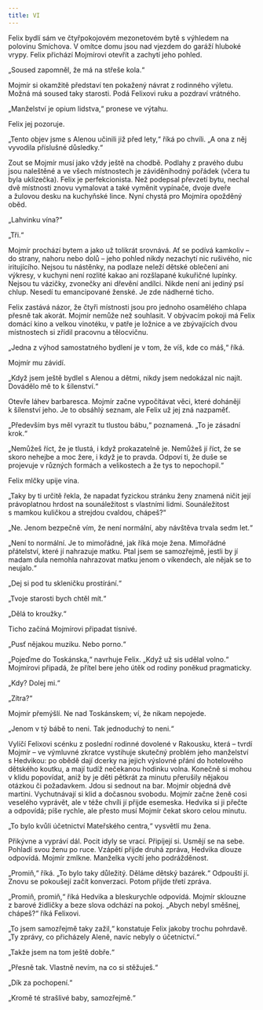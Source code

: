 ```yaml
---
title: VI
---
```


Felix bydlí sám ve čtyřpokojovém mezonetovém bytě s výhledem na polovinu Smíchova. V omítce domu jsou nad vjezdem do garáží hluboké vrypy. Felix přichází Mojmírovi otevřít a zachytí jeho pohled.

„Soused zapomněl, že má na střeše kola.“

Mojmír si okamžitě představí ten pokažený návrat z rodinného výletu. Možná má soused taky starosti. Podá Felixovi ruku a pozdraví vrátného.

„Manželství je opium lidstva,“ pronese ve výtahu.

Felix jej pozoruje.

„Tento objev jsme s Alenou učinili již před lety,“ říká po chvíli. „A ona z něj vyvodila příslušné důsledky.“

Zout se Mojmír musí jako vždy ještě na chodbě. Podlahy z pravého dubu jsou naleštěné a ve všech místnostech je záviděníhodný pořádek (včera tu byla uklízečka). Felix je perfekcionista. Než podepsal převzetí bytu, nechal dvě místnosti znovu vymalovat a také vyměnit vypínače, dvoje dveře a žulovou desku na kuchyňské lince. Nyní chystá pro Mojmíra opožděný oběd.

„Lahvinku vína?“

„Tři.“

Mojmír prochází bytem a jako už tolikrát srovnává. Ať se podívá kamkoliv – do strany, nahoru nebo dolů – jeho pohled nikdy nezachytí nic rušivého, nic iritujícího. Nejsou tu nástěnky, na podlaze neleží dětské oblečení ani výkresy, v kuchyni není rozlité kakao ani rozšlapané kukuřičné lupínky. Nejsou tu vázičky, zvonečky ani dřevění andílci. Nikde není ani jediný psí chlup. Nesedí tu emancipované ženské. Je zde nádherné ticho.

Felix zastává názor, že čtyři místnosti jsou pro jednoho osamělého chlapa přesně tak akorát. Mojmír nemůže než souhlasit. V obývacím pokoji má Felix domácí kino a velkou vinotéku, v patře je ložnice a ve zbývajících dvou místnostech si zřídil pracovnu a tělocvičnu.

„Jedna z výhod samostatného bydlení je v tom, že víš, kde co máš,“ říká.

Mojmír mu závidí.

„Když jsem ještě bydlel s Alenou a dětmi, nikdy jsem nedokázal nic najít. Dovádělo mě to k šílenství.“

Otevře láhev barbaresca. Mojmír začne vypočítávat věci, které dohánějí k šílenství jeho. Je to obsáhlý seznam, ale Felix už jej zná nazpaměť.

„Především bys měl vyrazit tu tlustou bábu,“ poznamená. „To je zásadní krok.“

„Nemůžeš říct, že je tlustá, i když prokazatelně je. Nemůžeš jí říct, že se skoro nehejbe a moc žere, i když je to pravda. Odpoví ti, že duše se projevuje v různých formách a velikostech a že tys to nepochopil.“

Felix mlčky upije vína.

„Taky by ti určitě řekla, že napadat fyzickou stránku ženy znamená ničit její právoplatnou hrdost na sounáležitost s vlastními lidmi. Sounáležitost s mamkou kuličkou a strejdou cvaldou, chápeš?“

„Ne. Jenom bezpečně vím, že není normální, aby návštěva trvala sedm let.“

„Není to normální. Je to mimořádné, jak říká moje žena. Mimořádné přátelství, které jí nahrazuje matku. Ptal jsem se samozřejmě, jestli by jí madam dula nemohla nahrazovat matku jenom o víkendech, ale nějak se to neujalo.“

„Dej si pod tu skleničku prostírání.“

„Tvoje starosti bych chtěl mít.“

„Dělá to kroužky.“

Ticho začíná Mojmírovi připadat tísnivé.

„Pusť nějakou muziku. Nebo porno.“

„Pojeďme do Toskánska,“ navrhuje Felix. „Když už sis udělal volno.“ Mojmírovi připadá, že přítel bere jeho útěk od rodiny poněkud pragmaticky.

„Kdy? Dolej mi.“

„Zítra?“

Mojmír přemýšlí. Ne nad Toskánskem; ví, že nikam nepojede.

„Jenom v tý bábě to neni. Tak jednoduchý to neni.“

Vylíčí Felixovi scénku z poslední rodinné dovolené v Rakousku, která – tvrdí Mojmír – ve výmluvné zkratce vystihuje skutečný problém jeho manželství s Hedvikou: po obědě dají dcerky na jejich výslovné přání do hotelového dětského koutku, a mají tudíž nečekanou hodinku volna. Konečně si mohou v klidu popovídat, aniž by je děti pětkrát za minutu přerušily nějakou otázkou či požadavkem. Jdou si sednout na bar. Mojmír objedná dvě martini. Vychutnávají si klid a dočasnou svobodu. Mojmír začne ženě cosi veselého vyprávět, ale v téže chvíli jí přijde esemeska. Hedvika si ji přečte a odpovídá; píše rychle, ale přesto musí Mojmír čekat skoro celou minutu.

„To bylo kvůli účetnictví Mateřského centra,“ vysvětlí mu žena.

Přikývne a vypráví dál. Pocit idyly se vrací. Připíjejí si. Usmějí se na sebe. Pohladí svou ženu po ruce. Vzápětí přijde druhá zpráva, Hedvika dlouze odpovídá. Mojmír zmlkne. Manželka vycítí jeho podrážděnost.

„Promiň,“ říká. „To bylo taky důležitý. Děláme dětský bazárek.“ Odpouští jí. Znovu se pokoušejí začít konverzaci. Potom přijde třetí zpráva.

„Promiň, promiň,“ říká Hedvika a bleskurychle odpovídá. Mojmír sklouzne z barové židličky a beze slova odchází na pokoj. „Abych nebyl směšnej, chápeš?“ říká Felixovi.

„To jsem samozřejmě taky zažil,“ konstatuje Felix jakoby trochu pohrdavě. „Ty zprávy, co přicházely Aleně, navíc nebyly o účetnictví.“

„Takže jsem na tom ještě dobře.“

„Přesně tak. Vlastně nevím, na co si stěžuješ.“

„Dík za pochopení.“

„Kromě té strašlivé baby, samozřejmě.“
